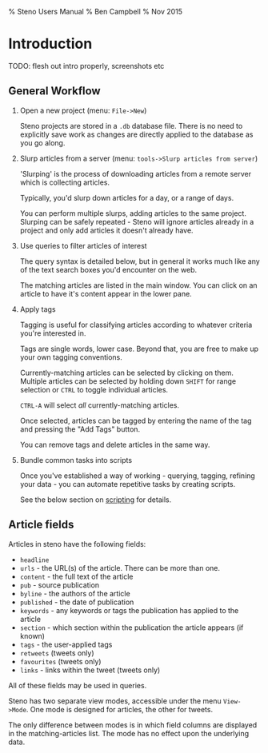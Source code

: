 % Steno Users Manual
% Ben Campbell
% Nov 2015


# Introduction

TODO: flesh out intro properly, screenshots etc

## General Workflow

1. Open a new project (menu: `File->New`)

    Steno projects are stored in a `.db` database file.
    There is no need to explicitly save work as changes are directly
    applied to the database as you go along.

2. Slurp articles from a server (menu: `tools->Slurp articles from server`)

    'Slurping' is the process of downloading articles from a remote server
    which is collecting articles.

    Typically, you'd slurp down articles for a day, or a range of days.

    You can perform multiple slurps, adding articles to the same project.
    Slurping can be safely repeated - Steno will ignore articles already
    in a project and only add articles it doesn't already have.

3. Use queries to filter articles of interest

    The query syntax is detailed below, but in general it works much
    like any of the text search boxes you'd encounter on the web.

    The matching articles are listed in the main window. You can click on an article
    to have it's content appear in the lower pane.

4. Apply tags

    Tagging is useful for classifying articles according to whatever
    criteria you're interested in.

    Tags are single words, lower case.
    Beyond that, you are free to make up your own tagging conventions.

    Currently-matching articles can be selected by clicking on them.
    Multiple articles can be selected by holding down `SHIFT` for range
    selection or `CTRL` to toggle individual articles.

    `CTRL-A` will select *all* currently-matching articles.

    Once selected, articles can be tagged by entering the name of the tag and
    pressing the "Add Tags" button.

    You can remove tags and delete articles in the same way.

5. Bundle common tasks into scripts

    Once you've established a way of working - querying, tagging, refining
    your data - you can automate repetitive tasks by creating scripts.

    See the below section on [scripting](#scripting) for details.


## Article fields

Articles in steno have the following fields:

*	`headline`
*	`urls` - the URL(s) of the article. There can be more than one.
*	`content` - the full text of the article
*	`pub` - source publication
*	`byline` - the authors of the article
*	`published` - the date of publication
*	`keywords` - any keywords or tags the publication has applied to the article
*	`section` - which section within the publication the article appears (if known)
*	`tags` - the user-applied tags
*	`retweets`  (tweets only)
*	`favourites`  (tweets only)
*	`links` - links within the tweet (tweets only)

All of these fields may be used in queries.

Steno has two separate view modes, accessible under the menu `View->Mode`.
One mode is designed for articles, the other for tweets.

The only difference between modes is in which field columns are displayed
in the matching-articles list. The mode has no effect upon the underlying data.




